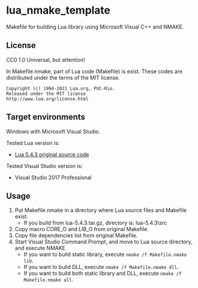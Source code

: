 lua\_nmake\_template
====================

Makefile for building Lua library using Microsoft Visual C++ and NMAKE.

License
-------

CC0 1.0 Universal, but attention!

In Makefile.nmake, part of Lua code (Makefile) is exist.
These codes are distributed under the terms of the MIT license.

    Copyright (c) 1994-2021 Lua.org, PUC-Rio.
    Released under the MIT license
    http://www.lua.org/license.html

Target environments
-------------------

Windows with Microsoft Visual Studio.

Tested Lua version is:
* [Lua 5.4.3 original source code](http://www.lua.org/ftp/lua-5.4.3.tar.gz "lua-5.4.3.tar.gz")

Tested Visual Studio version is:
* Visual Studio 2017 Professional

Usage
-----

1. Put Makefile.nmake in a directory where Lua source files and Makefile exist.
    * If you build from lua-5.4.3.tar.gz, directory is: lua-5.4.3\src
2. Copy macro CORE\_O and LIB\_O from original Makefile.
3. Copy file dependencies list from original Makefile.
4. Start Visual Studio Command Prompt, and move to Lua source directory, and execute NMAKE.
    * If you want to build static library, execute `nmake /f Makefile.nmake lib`.
    * If you want to build DLL, execute `nmake /f Makefile.nmake dll`.
    * If you want to build both static library and DLL, execute `nmake /f Makefile.nmake all`.
